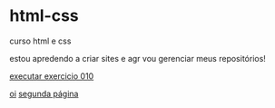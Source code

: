 # html-css
 curso html e css

 estou apredendo a criar sites e agr vou gerenciar meus repositórios!

<a href="https://vitordanielalencar.github.io/html-css/exercicios/ex010/index.html">executar exercicio 010</a> 


  <a href="https://vitordanielalencar.github.io/html-css/desafios/dextra006/index.html" >oi</a>
  <a href="https://vitordanielalencar.github.io/html-css/desafios/dextra006/index.html">segunda página</a>
  